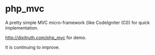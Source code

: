 php_mvc
=======

A pretty simple MVC micro-framework (like CodeIgniter (CI)) for quick implementation.

http://dixitruth.com/php_mvc for demo.

It is continuing to improve.
